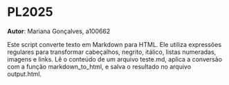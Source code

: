 # PL2025

**Autor**: Mariana Gonçalves, a100662


Este script converte texto em Markdown para HTML. Ele utiliza expressões regulares para transformar cabeçalhos, negrito, itálico, listas numeradas, imagens e links. Lê o conteúdo de um arquivo teste.md, aplica a conversão com a função markdown_to_html, e salva o resultado no arquivo output.html.